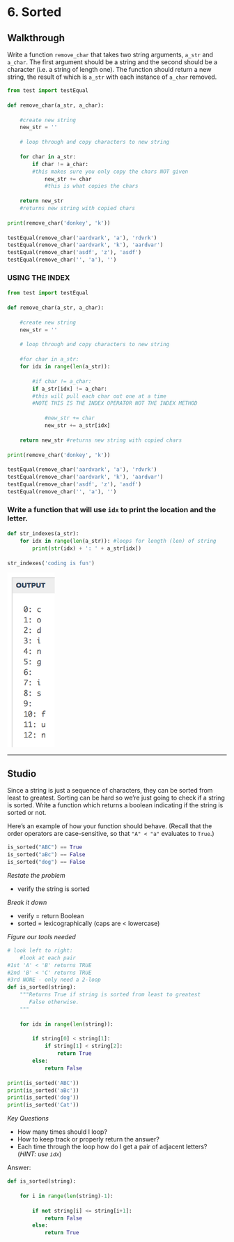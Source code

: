 # 6. Sorted

## Walkthrough
Write a function `remove_char` that takes two string arguments, `a_str` and `a_char`. The first argument should be a string and the second should be a character (i.e. a string of length one). The function should return a new string, the result of which is `a_str` with each instance of `a_char` removed.

```python
from test import testEqual

def remove_char(a_str, a_char):

    #create new string
    new_str = ''
    
    # loop through and copy characters to new string
    
    for char in a_str:
        if char != a_char: 
        #this makes sure you only copy the chars NOT given
            new_str += char 
            #this is what copies the chars
    
    return new_str 
    #returns new string with copied chars

print(remove_char('donkey', 'k'))

testEqual(remove_char('aardvark', 'a'), 'rdvrk')
testEqual(remove_char('aardvark', 'k'), 'aardvar')
testEqual(remove_char('asdf', 'z'), 'asdf')
testEqual(remove_char('', 'a'), '')
```
### USING THE INDEX
```python
from test import testEqual

def remove_char(a_str, a_char):

    #create new string
    new_str = ''
    
    # loop through and copy characters to new string
    
    #for char in a_str:
    for idx in range(len(a_str)):
        
        #if char != a_char: 
        if a_str[idx] != a_char: 
        #this will pull each char out one at a time 
        #NOTE THIS IS THE INDEX OPERATOR NOT THE INDEX METHOD
        
            #new_str += char 
            new_str += a_str[idx]
    
    return new_str #returns new string with copied chars
    
print(remove_char('donkey', 'k'))
      
testEqual(remove_char('aardvark', 'a'), 'rdvrk')
testEqual(remove_char('aardvark', 'k'), 'aardvar')
testEqual(remove_char('asdf', 'z'), 'asdf')
testEqual(remove_char('', 'a'), '')
```
### Write a function that will use `idx` to print the location and the letter.
```python
def str_indexes(a_str):
    for idx in range(len(a_str)): #loops for length (len) of string
        print(str(idx) + ': ' + a_str[idx])
        
str_indexes('coding is fun')   
```
![example](figs/idx_example.png)
___

## Studio 
Since a string is just a sequence of characters, they can be sorted from least to greatest. Sorting can be hard so we’re just going to check if a string is sorted. Write a function which returns a boolean indicating if the string is sorted or not.

Here’s an example of how your function should behave. (Recall that the order operators are case-sensitive, so that `"A" < "a"` evaluates to `True`.)
```python
is_sorted("ABC") == True
is_sorted("aBc") == False
is_sorted("dog") == False
```
*Restate the problem*
* verify the string is sorted

*Break it down*
* verify = return Boolean
* sorted = lexicographically (caps are < lowercase)

*Figure our tools needed*
```python
# look left to right:
    #look at each pair
#1st 'A' < 'B' returns TRUE
#2nd 'B' < 'C' returns TRUE
#3rd NONE - only need a 2-loop 
def is_sorted(string):
    """Returns True if string is sorted from least to greatest
       False otherwise.
    """
    
    for idx in range(len(string)):
        
        if string[0] < string[1]:
            if string[1] < string[2]:
                return True
        else:
            return False

print(is_sorted('ABC'))
print(is_sorted('aBc'))
print(is_sorted('dog'))
print(is_sorted('Cat')) 
```  
*Key Questions*
* How many times should I loop?
* How to keep track or properly return the answer?
* Each time through the loop how do I get a pair of adjacent letters? (*HINT: use `idx`*)

Answer:
```python
def is_sorted(string):
  
    for i in range(len(string)-1):
        
        if not string[i] <= string[i+1]:
            return False
        else:
            return True
```